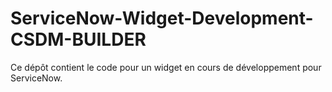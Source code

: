 # ServiceNow-Widget-Development-CSDM-BUILDER
Ce dépôt contient le code pour un widget en cours de développement pour ServiceNow.
